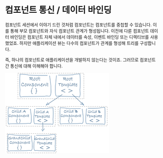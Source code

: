 # 컴포넌트 통신 / 데이터 바인딩

컴포넌트 세션에서 이야기 드린 것처럼 컴포넌트는 컴포넌트를 중첩할 수 있습니다. 이를 통해 부모 컴포넌트와 자식 컴포넌트 관계가 형성됩니다. 이전에 다룬 컴포넌트 데이터 바인딩은 컴포넌트 자체 내에서 데이터를 속성, 이벤트 바인딩 또는 디렉티브를 사용했었죠. 하지만 애플리케이션 뷰는 다수의 컴포넌트가 관계를 형성해 트리를 구성합니다.

즉, 하나의 컴포넌트로 애플리케이션을 개발하지 않는다는 것이죠. 그러므로 컴포넌트 간 통신에 대해 이해해야 합니다.

![](../.gitbook/assets/component-tree.png)

